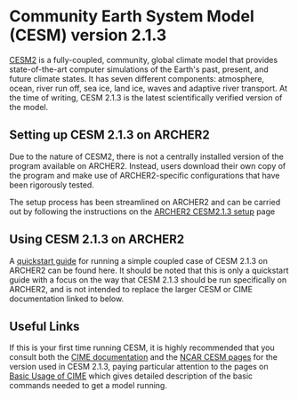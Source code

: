 # Community Earth System Model (CESM) version 2.1.3

[CESM2](https://www.cesm.ucar.edu/models/cesm2/) is a fully-coupled, community, global climate model that provides state-of-the-art computer simulations of the Earth's past, present, and future climate states. It has seven different components: atmosphere, ocean, river run off, sea ice, land ice, waves and adaptive river transport.  At the time of writing, CESM 2.1.3 is the latest scientifically verified version of the model.

## Setting up CESM 2.1.3 on ARCHER2

Due to the nature of CESM2, there is not a centrally installed version of the program available on ARCHER2. Instead, users download their own copy of the program and make use of ARCHER2-specific configurations that have been rigorously tested.

The setup process has been streamlined on ARCHER2 and can be carried out by following the instructions on the [ARCHER2 CESM2.1.3 setup](cesm213_setup.md) page

## Using CESM 2.1.3 on ARCHER2

A [quickstart guide](cesm213_run.md) for running a simple coupled case of CESM 2.1.3 on ARCHER2 can be found here. It should be noted that this is only a quickstart guide with a focus on the way that CESM 2.1.3 should be run specifically on ARCHER2, and is not intended to replace the larger CESM or CIME documentation linked to below.

## Useful Links

If this is your first time running CESM, it is highly recommended that you consult both the [CIME documentation](http://esmci.github.io/cime/versions/maint-5.6/html/) and the [NCAR CESM pages](https://escomp.github.io/CESM/versions/cesm2.1/html/introduction.html) for the version used in CESM 2.1.3, paying particular attention to the pages on [Basic Usage of CIME](http://esmci.github.io/cime/versions/maint-5.6/html/users_guide/index.html) which gives detailed description of the basic commands needed to get a model running.
